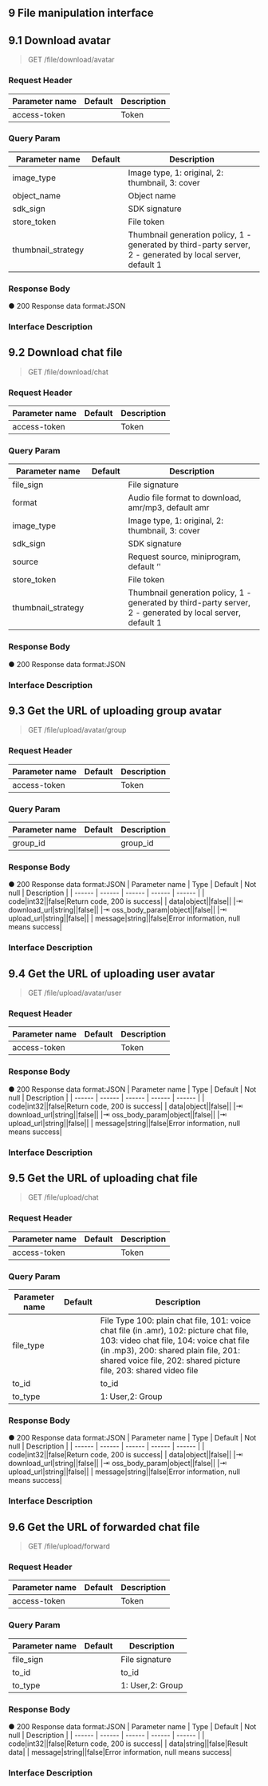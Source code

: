 ## 9    File manipulation interface

## 9.1  Download avatar

> GET  /file/download/avatar

### Request Header
| Parameter name | Default | Description |
| ------ | ------ | ------ |
|access-token||Token||app_id||App ID||group_id||This field can be set only if access-token is an Admin token, means call this interface as an Admin for this group ID||user_id||This field can be set only if access-token is a user token, means call this interface as a group member for this user ID|

### Query Param
| Parameter name | Default | Description |
| ------ | ------ | ------ |
|image_type||Image type, 1: original, 2: thumbnail, 3: cover|
|object_name||Object name|
|sdk_sign||SDK signature|
|store_token||File token|
|thumbnail_strategy||Thumbnail generation policy, 1 - generated by third-party server, 2 - generated by local server, default 1|

### Response Body
● 200 Response data format:JSON


### Interface Description
> 




## 9.2  Download chat file

> GET  /file/download/chat

### Request Header
| Parameter name | Default | Description |
| ------ | ------ | ------ |
|access-token||Token||app_id||App ID||group_id||This field can be set only if access-token is an Admin token, means call this interface as an Admin for this group ID||user_id||This field can be set only if access-token is a user token, means call this interface as a group member for this user ID|

### Query Param
| Parameter name | Default | Description |
| ------ | ------ | ------ |
|file_sign||File signature|
|format||Audio file format to download, amr/mp3, default amr|
|image_type||Image type, 1: original, 2: thumbnail, 3: cover|
|sdk_sign||SDK signature|
|source||Request source, miniprogram, default ‘'|
|store_token||File token|
|thumbnail_strategy||Thumbnail generation policy, 1 - generated by third-party server, 2 - generated by local server, default 1|

### Response Body
● 200 Response data format:JSON


### Interface Description
> 




## 9.3  Get the URL of uploading group avatar

> GET  /file/upload/avatar/group

### Request Header
| Parameter name | Default | Description |
| ------ | ------ | ------ |
|access-token||Token||app_id||App ID||user_id||This field can be set only if access-token is a user token, means call this interface as a group member for this user ID|

### Query Param
| Parameter name | Default | Description |
| ------ | ------ | ------ |
|group_id||group_id|

### Response Body
● 200 Response data format:JSON
| Parameter name | Type | Default | Not null | Description |
| ------ | ------ | ------ | ------ | ------ |
| code|int32||false|Return code, 200 is success|
| data|object||false||
|⇥ download_url|string||false||
|⇥ oss_body_param|object||false||
|⇥ upload_url|string||false||
| message|string||false|Error information, null means success|


### Interface Description
> 




## 9.4  Get the URL of uploading user avatar

> GET  /file/upload/avatar/user

### Request Header
| Parameter name | Default | Description |
| ------ | ------ | ------ |
|access-token||Token||app_id||App ID||group_id||This field can be set only if access-token is an Admin token, means call this interface as an Admin for this group ID||user_id||This field can be set only if access-token is a user token, means call this interface as a group member for this user ID|

### Response Body
● 200 Response data format:JSON
| Parameter name | Type | Default | Not null | Description |
| ------ | ------ | ------ | ------ | ------ |
| code|int32||false|Return code, 200 is success|
| data|object||false||
|⇥ download_url|string||false||
|⇥ oss_body_param|object||false||
|⇥ upload_url|string||false||
| message|string||false|Error information, null means success|


### Interface Description
> 




## 9.5  Get the URL of uploading chat file

> GET  /file/upload/chat

### Request Header
| Parameter name | Default | Description |
| ------ | ------ | ------ |
|access-token||Token||app_id||App ID||group_id||This field can be set only if access-token is an Admin token, means call this interface as an Admin for this group ID||user_id||This field can be set only if access-token is a user token, means call this interface as a group member for this user ID|

### Query Param
| Parameter name | Default | Description |
| ------ | ------ | ------ |
|file_type||File Type  100: plain chat file, 101: voice chat file (in .amr), 102: picture chat file, 103: video chat file, 104: voice chat file (in .mp3), 200: shared plain file, 201: shared voice file, 202: shared picture file, 203: shared video file|
|to_id||to_id|
|to_type||1: User,2: Group|

### Response Body
● 200 Response data format:JSON
| Parameter name | Type | Default | Not null | Description |
| ------ | ------ | ------ | ------ | ------ |
| code|int32||false|Return code, 200 is success|
| data|object||false||
|⇥ download_url|string||false||
|⇥ oss_body_param|object||false||
|⇥ upload_url|string||false||
| message|string||false|Error information, null means success|


### Interface Description
> 




## 9.6  Get the URL of forwarded chat file

> GET  /file/upload/forward

### Request Header
| Parameter name | Default | Description |
| ------ | ------ | ------ |
|access-token||Token||app_id||App ID||group_id||This field can be set only if access-token is an Admin token, means call this interface as an Admin for this group ID||user_id||This field can be set only if access-token is a user token, means call this interface as a group member for this user ID|

### Query Param
| Parameter name | Default | Description |
| ------ | ------ | ------ |
|file_sign||File signature|
|to_id||to_id|
|to_type||1: User,2: Group|

### Response Body
● 200 Response data format:JSON
| Parameter name | Type | Default | Not null | Description |
| ------ | ------ | ------ | ------ | ------ |
| code|int32||false|Return code, 200 is success|
| data|string||false|Result data|
| message|string||false|Error information, null means success|


### Interface Description
> 
